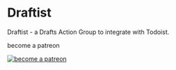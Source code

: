 # Draftist

Draftist - a Drafts Action Group to integrate with Todoist.

become a patreon

[![become a patreon](https://user-images.githubusercontent.com/13785667/162812708-55b96cdc-8c32-4433-a340-6dd4c1f7326d.jpg)](https://www.patreon.com/flohgro)

